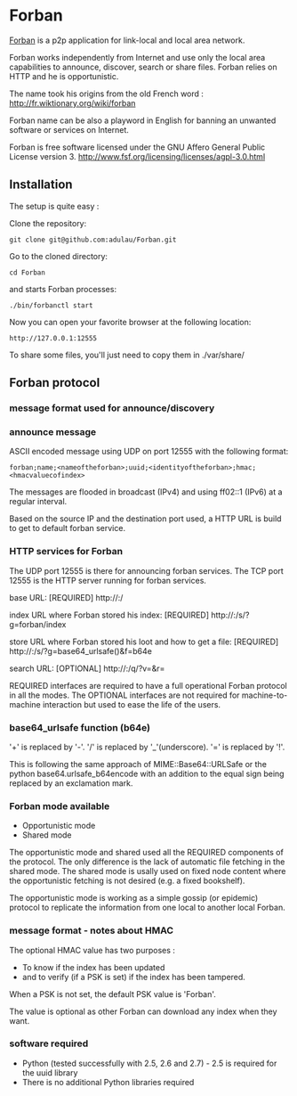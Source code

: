 Forban
======

[Forban](http://www.foo.be/forban/) is a p2p application for link-local and local area network.

Forban works independently from Internet and use only the local 
area capabilities to announce, discover, search or share files. 
Forban relies on HTTP and he is opportunistic.

The name took his origins from the old French word : 
http://fr.wiktionary.org/wiki/forban 

Forban name can be also a playword in English
for banning an unwanted software or services on Internet.

Forban is free software licensed under 
the GNU Affero General Public License version 3.
http://www.fsf.org/licensing/licenses/agpl-3.0.html

Installation
------------

The setup is quite easy :                             

Clone the repository:

    git clone git@github.com:adulau/Forban.git

Go to the cloned directory:

    cd Forban

and starts Forban processes:

    ./bin/forbanctl start

Now you can open your favorite browser at the following location:

    http://127.0.0.1:12555

To share some files, you'll just need to copy them in ./var/share/ 

Forban protocol
--------------- 

### message format used for announce/discovery

### announce message

ASCII encoded message using UDP on port 12555 with
the following format: 

    forban;name;<nameoftheforban>;uuid;<identityoftheforban>;hmac;<hmacvaluecofindex>

The messages are flooded in broadcast (IPv4) and using
ff02::1 (IPv6) at a regular interval.

Based on the source IP and the destination port used,
a HTTP URL is build to get to default forban service.

### HTTP services for Forban

The UDP port 12555 is there for announcing forban services.
The TCP port 12555 is the HTTP server running for forban services.

base URL: [REQUIRED]
    http://<ip>:<destport>/

index URL where Forban stored his index: [REQUIRED]
    http://<ip>:<destport>/s/?g=forban/index

store URL where Forban stored his loot and how to get a file: [REQUIRED]
    http://<ip>:<destport>/s/?g=base64_urlsafe(<filenamefromindex>)&f=b64e

search URL: [OPTIONAL]
    http://<ip>:<destport>/q/?v=<yoursearch>&r=<refreshtimeinsec>

REQUIRED interfaces are required to have a full operational Forban
protocol in all the modes. The OPTIONAL interfaces are not required
for machine-to-machine interaction but used to ease the life of the users.

### base64_urlsafe function (b64e)

'+' is replaced by '-'.
'/' is replaced by '_'(underscore).
'=' is replaced by '!'.

This is following the same approach of MIME::Base64::URLSafe
or the python base64.urlsafe_b64encode with an addition to
the equal sign being replaced by an exclamation mark.

### Forban mode available

* Opportunistic mode
* Shared mode

The opportunistic mode and shared used all the REQUIRED components of
the protocol. The only difference is the lack of automatic file fetching
in the shared mode. The shared mode is usally used on fixed node content
where the opportunistic fetching is not desired (e.g. a fixed bookshelf).

The opportunistic mode is working as a simple gossip (or epidemic) protocol
to replicate the information from one local to another local Forban.

### message format - notes about HMAC

The optional HMAC value has two purposes :

* To know if the index has been updated
* and to verify (if a PSK is set) if the index has been tampered.

When a PSK is not set, the default PSK value is 'Forban'.

The value is optional as other Forban can download any index when they
want.

### software required

* Python (tested successfully with 2.5, 2.6 and 2.7) - 2.5 is required for the uuid library
* There is no additional Python libraries required

